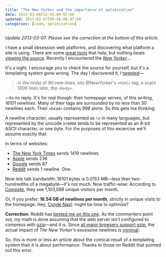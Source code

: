 ```yaml
---
title: "The New Yorker and the importance of optimization"
date: 2013-03-06T22:43:00-07:00
updated: 2013-03-07T09:58:00-07:00
categories: [code, optimization]
---
```


*Update 2013-03-07: Please see the correction at the bottom of this article.*

I have a small obsession web platforms, and discovering what platform a site is using. There are some [great tools](http://guess.scritch.org/) that help, but nothing beats [viewing the source](https://en.wikipedia.org/wiki/View-source_URI_scheme). Recently I encountered the *[New Yorker](http://www.newyorker.com/)*…

It's a sight. I encourage you to check the source for yourself, but it's a templating system gone wrong. The day I discovered it, I [tweeted](https://twitter.com/milkandtang/status/304454130448080897)—

> in the midst of 90 new-lines, sits @NewYorker's `<html>` tag. a scant 1006 lines later, the `<body>`.

—to no reply. It's for real though: their homepage serves, of this writing, *16101 newlines*. Many of their tags are surrounded by no less than 30 newlines each. Their `<head>` contains *998* alone. So this gets me thinking:

A newline character, usually represented as `\n` in many languages, but represented by the unicode `U+000A` tends to be represented as an 8-bit ASCII character, or one byte. For the purposes of this excercise we'll assume exactly that.

In terms of websites:

 - [The New York Times](http://nytimes.com) sends 1419 newlines.
 - [Apple](http://apple.com) sends 236
 - [Google](http://google.com) sends 87
 - [Reddit](http://reddit.com) sends 1 newline. One.

Now lets talk bandwidth: 16101 bytes is 0.0153 MB—less than two-hundredths of a megabyte—it's not much. Now traffic-wise: According to [Compete](http://compete.com), they see 1,103,088 unique visitors per month.

Or, if you prefer: **16.54 GB of newlines per month**, strictly in unique visits to the homepage. Hey, [Condé Nast](http://condenast.com): might be time to optimize?

**Correction:** Reddit has [bested me on this one](http://www.reddit.com/r/webdev/comments/19u4ho/the_new_yorker_and_its_16gb_of_newlines/). As the commenters point out, my math is done assuming that the web server isn't configured to compress with [gzip](http://en.wikipedia.org/wiki/Gzip)—and it is. Since [all major browsers support gzip](http://www.http-compression.com/), the actual impact of *The New Yorker's* excessive newlines is [minimal](http://www.reddit.com/r/webdev/comments/19u4ho/the_new_yorker_and_its_16gb_of_newlines/c8rc6ie).

So, this is more or less an article about the comical result of a templating system than it is about performance. Thanks to those on Reddit that pointed out this error.
